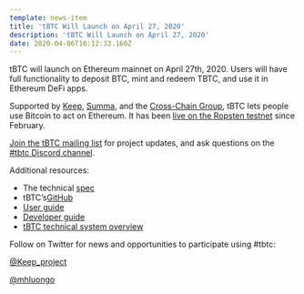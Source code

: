 ```yaml
---
template: news-item
title: 'tBTC Will Launch on April 27, 2020'
description: 'tBTC Will Launch on April 27, 2020'
date: 2020-04-06T16:12:33.160Z
---
```

tBTC will launch on Ethereum mainnet on April 27th, 2020. Users will have full functionality to deposit BTC, mint and redeem TBTC, and use it in Ethereum DeFi apps.

Supported by [Keep](http://keep.network), [Summa](https://summa.one/), and the [Cross-Chain Group](https://www.crosschain.group/), tBTC lets people use Bitcoin to act on Ethereum. It has been [live on the Ropsten testnet](https://tbtc.network/news/2020-02-14-ropsten) since February.

[Join the tBTC mailing list](https://tbtc.network/#mailing-list) for project updates, and ask questions on the [\#tbtc Discord channel](https://discord.gg/wYezN7v).

Additional resources:

* The technical [spec](http://docs.keep.network/tbtc/index.pdf)
* tBTC’s[GitHub](https://github.com/keep-network/tbtc)
* [User guide](https://tbtc.network/developers/how-to-use-the-tbtc-dapp)
* [Developer guide](https://tbtc.network/developers/how-to-integrate-tbtc-into-your-defi-dapp)
* [tBTC technical system overview](https://tbtc.network/developers/tbtc-technical-system-overview)

Follow on Twitter for news and opportunities to participate using #tbtc:

[@Keep_project](https://twitter.com/keep_project)

[@mhluongo](https://twitter.com/mhluongo)
